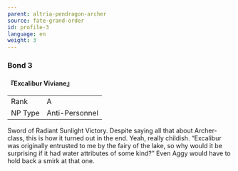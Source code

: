 ```yaml
---
parent: altria-pendragon-archer
source: fate-grand-order
id: profile-3
language: en
weight: 3
---
```


### Bond 3

#### 『Excalibur Viviane』

<table>
  <tr><td>Rank</td><td>A</td></tr>
  <tr><td>NP Type</td><td>Anti-Personnel</td></tr>
</table>

Sword of Radiant Sunlight Victory.
Despite saying all that about Archer-class, this is how it turned out in the end. Yeah, really childish.
“Excalibur was originally entrusted to me by the fairy of the lake, so why would it be surprising if it had water attributes of some kind?”
Even Aggy would have to hold back a smirk at that one.
